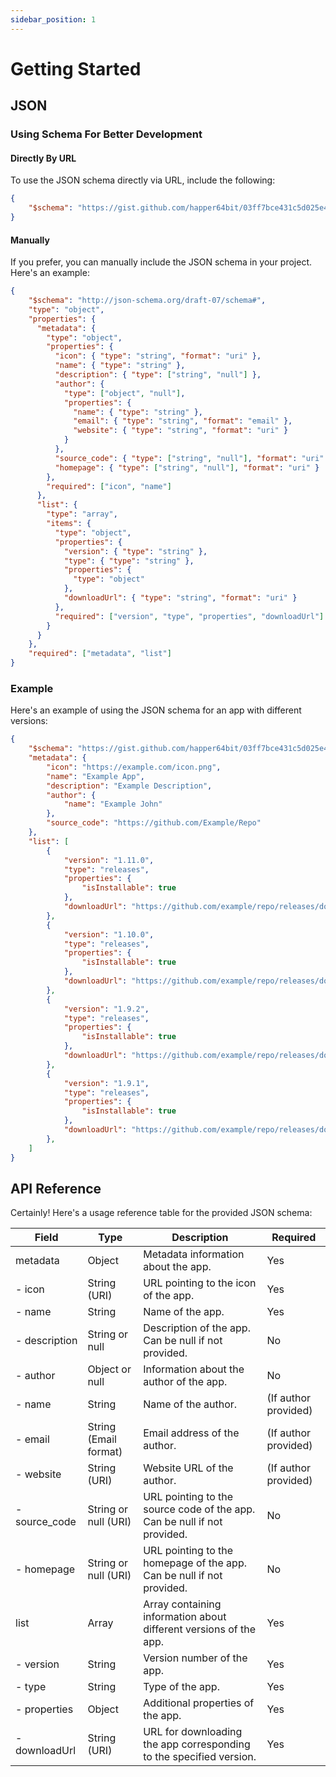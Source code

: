 ```yaml
---
sidebar_position: 1
---
```


# Getting Started

## JSON

### Using Schema For Better Development

#### Directly By URL

To use the JSON schema directly via URL, include the following:

```json
{
    "$schema": "https://gist.github.com/happer64bit/03ff7bce431c5d025e4171eb404a39a4/raw/60b8fc667e09494dd8f40680948dbb93dd672e9a/updateforge.schema.json",
}
```

#### Manually

If you prefer, you can manually include the JSON schema in your project. Here's an example:

```json
{
    "$schema": "http://json-schema.org/draft-07/schema#",
    "type": "object",
    "properties": {
      "metadata": {
        "type": "object",
        "properties": {
          "icon": { "type": "string", "format": "uri" },
          "name": { "type": "string" },
          "description": { "type": ["string", "null"] },
          "author": {
            "type": ["object", "null"],
            "properties": {
              "name": { "type": "string" },
              "email": { "type": "string", "format": "email" },
              "website": { "type": "string", "format": "uri" }
            }
          },
          "source_code": { "type": ["string", "null"], "format": "uri" },
          "homepage": { "type": ["string", "null"], "format": "uri" }
        },
        "required": ["icon", "name"]
      },
      "list": {
        "type": "array",
        "items": {
          "type": "object",
          "properties": {
            "version": { "type": "string" },
            "type": { "type": "string" },
            "properties": {
              "type": "object"
            },
            "downloadUrl": { "type": "string", "format": "uri" }
          },
          "required": ["version", "type", "properties", "downloadUrl"]
        }
      }
    },
    "required": ["metadata", "list"]
}
```

### Example

Here's an example of using the JSON schema for an app with different versions:

```json
{
    "$schema": "https://gist.github.com/happer64bit/03ff7bce431c5d025e4171eb404a39a4/raw/60b8fc667e09494dd8f40680948dbb93dd672e9a/updateforge.schema.json",
    "metadata": {
        "icon": "https://example.com/icon.png",
        "name": "Example App",
        "description": "Example Description",
        "author": {
            "name": "Example John"
        },
        "source_code": "https://github.com/Example/Repo"
    },
    "list": [
        {
            "version": "1.11.0",
            "type": "releases",
            "properties": {
                "isInstallable": true
            },
            "downloadUrl": "https://github.com/example/repo/releases/download/v1.11.0/example-1.11.0-x86_64-release.apk"
        },
        {
            "version": "1.10.0",
            "type": "releases",
            "properties": {
                "isInstallable": true
            },
            "downloadUrl": "https://github.com/example/repo/releases/download/v1.10.0/example-1.10.0-x86_64-release.apk"
        },
        {
            "version": "1.9.2",
            "type": "releases",
            "properties": {
                "isInstallable": true
            },
            "downloadUrl": "https://github.com/example/repo/releases/download/v1.9.2/example-1.9.2-x86_64-release.apk"
        },
        {
            "version": "1.9.1",
            "type": "releases",
            "properties": {
                "isInstallable": true
            },
            "downloadUrl": "https://github.com/example/repo/releases/download/v1.9.1/example-1.9.1-x86_64-release.apk"
        },
    ]
}
```

## API Reference

Certainly! Here's a usage reference table for the provided JSON schema:

| Field                  | Type                                      | Description                                                                                                             | Required            |
|------------------------|-------------------------------------------|-------------------------------------------------------------------------------------------------------------------------|---------------------|
| metadata               | Object                                    | Metadata information about the app.                                                                                    | Yes                 |
|   - icon               | String (URI)                              | URL pointing to the icon of the app.                                                                                    | Yes                 |
|   - name               | String                                    | Name of the app.                                                                                                        | Yes                 |
|   - description        | String or null                            | Description of the app. Can be null if not provided.                                                                   | No                  |
|   - author             | Object or null                            | Information about the author of the app.                                                                              | No                  |
|      - name            | String                                    | Name of the author.                                                                                                     | (If author provided)|
|      - email           | String (Email format)                     | Email address of the author.                                                                                            | (If author provided)|
|      - website         | String (URI)                              | Website URL of the author.                                                                                              | (If author provided)|
|   - source_code        | String or null (URI)                      | URL pointing to the source code of the app. Can be null if not provided.                                                | No                  |
|   - homepage           | String or null (URI)                      | URL pointing to the homepage of the app. Can be null if not provided.                                                   | No                  |
| list                   | Array                                     | Array containing information about different versions of the app.                                                      | Yes                 |
|   - version            | String                                    | Version number of the app.                                                                                             | Yes                 |
|   - type               | String                                    | Type of the app.                                                                                                        | Yes                 |
|   - properties         | Object                                    | Additional properties of the app.                                                                                      | Yes                 |
|   - downloadUrl        | String (URI)                              | URL for downloading the app corresponding to the specified version.                                                    | Yes                 |

